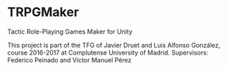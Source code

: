 # TRPGMaker
Tactic Role-Playing Games Maker for Unity

This project is part of the TFG of Javier Druet and Luis Alfonso González, course 2016-2017 at Complutense University of Madrid.
Supervisors: Federico Peinado and Víctor Manuel Pérez

